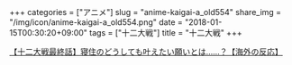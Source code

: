 +++
categories = ["アニメ"]
slug = "anime-kaigai-a_old554"
share_img = "/img/icon/anime-kaigai-a_old554.png"
date = "2018-01-15T00:30:20+09:00"
tags = ["十二大戦"]
title = "十二大戦"
+++



<a href="http://sakura-sasakura.com/2017/12/21/others-174/" rel="nofollow" target="_blank" title="【十二大戦最終話】寝住のどうしても叶えたい願いとは……？【海外の反応】">【十二大戦最終話】寝住のどうしても叶えたい願いとは……？【海外の反応】</a>
